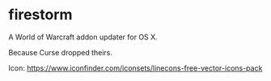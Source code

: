 # firestorm

A World of Warcraft addon updater for OS X.

Because Curse dropped theirs.

Icon: https://www.iconfinder.com/iconsets/linecons-free-vector-icons-pack